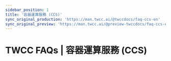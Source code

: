 ```yaml
---
sidebar_position: 1
title: '容器運算服務 (CCS)'
sync_original_production: 'https://man.twcc.ai/@twccdocs/faq-ccs-en' 
sync_original_preview: 'https://man.twcc.ai/@preview-twccdocs/faq-ccs-en'
---
```


# TWCC FAQs | 容器運算服務 (CCS)